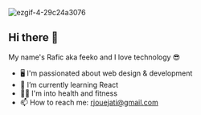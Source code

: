 
![ezgif-4-29c24a3076](https://github.com/user-attachments/assets/018e3620-fa56-488b-84a8-f817adf739df)
## Hi there 👋
My name's Rafic aka feeko and I love technology 😎

- 🖥 I'm passionated about web design & development
- 🌱 I’m currently learning React
- 🏃‍♂️ I'm into health and fitness
-  📫 How to reach me: rjouejati@gmail.com

  
<!--
**raficj/raficj** is a ✨ _special_ ✨ repository because its `README.md` (this file) appears on your GitHub profile.

Here are some ideas to get you started:

- 🔭 I’m currently working on ...
- 🌱 I’m currently learning ...
- 👯 I’m looking to collaborate on ...
- 🤔 I’m looking for help with ...
- 💬 Ask me about ...
- 😄 Pronouns: ...
- ⚡ Fun fact: ...
-->
